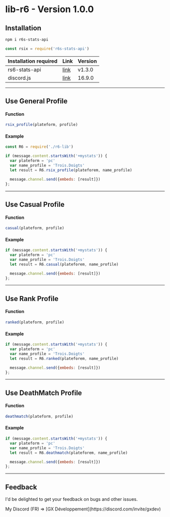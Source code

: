 # lib-r6 - Version 1.0.0

## Installation
```sh
npm i r6s-stats-api
```
```js
const rsix = require('r6s-stats-api')
```
| Installation required | Link | Version |
| ------ | ------ | ------ |
| rs6-stats-api | [link](https://github.com/hmes98318/r6s-stats-api) | v1.3.0 |
| discord.js | [link](https://discord.js.org/#/) | 16.9.0 |

---

## Use General Profile 
#### Function
```js
rsix_profile(plateform, profile) 
```

#### Example
```js
const R6 = require('./r6-lib')

if (message.content.startsWith('+mystats')) {
  var plateform = 'pc'
  var name_profile = 'Trois.Doigts'
  let result = R6.rsix_profile(plateforem, name_profile)

  message.channel.send({embeds: [result]})
};
```

---

## Use Casual Profile
#### Function
```js
casual(plateform, profile)
```

#### Example
```js
if (message.content.startsWith('+mystats')) {
  var plateform = 'pc'
  var name_profile = 'Trois.Doigts'
  let result = R6.casual(plateforem, name_profile)

  message.channel.send({embeds: [result]})
};
```

---

## Use Rank Profile
#### Function
```js
ranked(plateform, profile)
```

#### Example
```js
if (message.content.startsWith('+mystats')) {
  var plateform = 'pc'
  var name_profile = 'Trois.Doigts'
  let result = R6.ranked(plateforem, name_profile)

  message.channel.send({embeds: [result]})
};
```

---

## Use DeathMatch Profile
#### Function
```js
deathmatch(plateform, profile)
```

#### Example
```js
if (message.content.startsWith('+mystats')) {
  var plateform = 'pc'
  var name_profile = 'Trois.Doigts'
  let result = R6.deathmatch(plateforem, name_profile)

  message.channel.send({embeds: [result]})
};
```

---

## Feedback

<p>I'd be delighted to get your feedback on bugs and other issues.</p>
My Discord (FR) => [GX Développement](https://discord.com/invite/gxdev)
